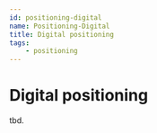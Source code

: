 ```yaml
---
id: positioning-digital
name: Positioning-Digital
title: Digital positioning
tags:
    - positioning
---
```


# Digital positioning

tbd.